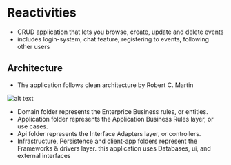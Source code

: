 # Reactivities

- CRUD application that lets you browse, create, update and delete events
- includes login-system, chat feature, registering to events, following other users

## Architecture

- The application follows clean architecture by Robert C. Martin

![alt text](https://blog.cleancoder.com/uncle-bob/images/2012-08-13-the-clean-architecture/CleanArchitecture.jpg)

- Domain folder represents the Enterprice Business rules, or entities.
- Application folder represents the Application Business Rules layer, or use cases.
- Api folder represents the Interface Adapters layer, or controllers.
- Infrastructure, Persistence and client-app folders represent the Frameworks & drivers layer. this application uses Databases, ui, and external interfaces

